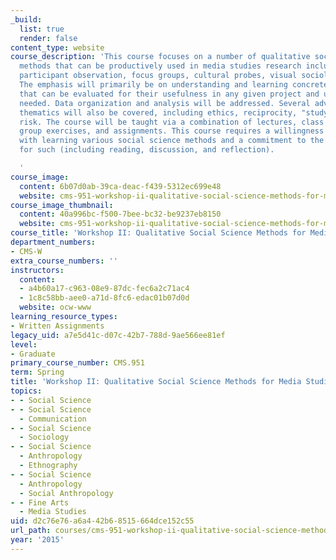 ```yaml
---
_build:
  list: true
  render: false
content_type: website
course_description: 'This course focuses on a number of qualitative social science
  methods that can be productively used in media studies research including interviewing,
  participant observation, focus groups, cultural probes, visual sociology, and ethnography.
  The emphasis will primarily be on understanding and learning concrete techniques
  that can be evaluated for their usefulness in any given project and utilized as
  needed. Data organization and analysis will be addressed. Several advanced critical
  thematics will also be covered, including ethics, reciprocity, "studying up," and
  risk. The course will be taught via a combination of lectures, class discussions,
  group exercises, and assignments. This course requires a willingness to work hands-on
  with learning various social science methods and a commitment to the preparation
  for such (including reading, discussion, and reflection).

  '
course_image:
  content: 6b07d0ab-39ca-deac-f439-5312ec699e48
  website: cms-951-workshop-ii-qualitative-social-science-methods-for-media-studies-spring-2015
course_image_thumbnail:
  content: 40a996bc-f500-7bee-bc32-be9237eb8150
  website: cms-951-workshop-ii-qualitative-social-science-methods-for-media-studies-spring-2015
course_title: 'Workshop II: Qualitative Social Science Methods for Media Studies'
department_numbers:
- CMS-W
extra_course_numbers: ''
instructors:
  content:
  - a4b60a17-c963-08e9-87dc-fec6a2c71ac4
  - 1c8c58bb-aee0-a71d-8fc6-edac01b07d0d
  website: ocw-www
learning_resource_types:
- Written Assignments
legacy_uid: a7e5d41c-d07c-42b7-788d-9ae566ee81ef
level:
- Graduate
primary_course_number: CMS.951
term: Spring
title: 'Workshop II: Qualitative Social Science Methods for Media Studies'
topics:
- - Social Science
- - Social Science
  - Communication
- - Social Science
  - Sociology
- - Social Science
  - Anthropology
  - Ethnography
- - Social Science
  - Anthropology
  - Social Anthropology
- - Fine Arts
  - Media Studies
uid: d2c76e76-a6a4-42b6-8515-664dce152c55
url_path: courses/cms-951-workshop-ii-qualitative-social-science-methods-for-media-studies-spring-2015
year: '2015'
---
```

